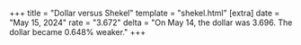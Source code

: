 +++
title = "Dollar versus Shekel"
template = "shekel.html"
[extra]
date = "May 15, 2024"
rate = "3.672"
delta = "On May 14, the dollar was 3.696. The dollar became 0.648% weaker."
+++
